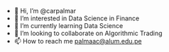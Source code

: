 - 👋 Hi, I’m @carpalmar
- 👀 I’m interested in Data Science in Finance
- 🌱 I’m currently learning Data Science
- 💞️ I’m looking to collaborate on Algorithmic Trading
- 📫 How to reach me palmaac@alum.edu.pe

<!---
carpalmar/carpalmar is a ✨ special ✨ repository because its `README.md` (this file) appears on your GitHub profile.
You can click the Preview link to take a look at your changes.
--->
